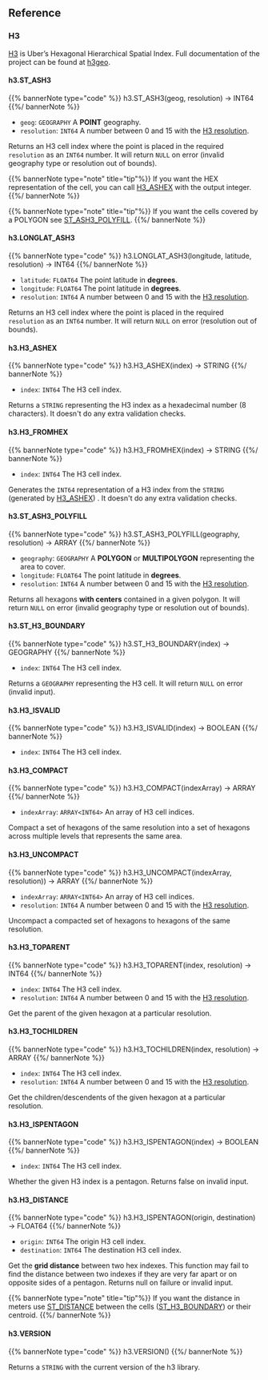 ## Reference

### H3

[H3](https://eng.uber.com/h3/) is Uber’s Hexagonal Hierarchical Spatial Index. Full documentation of the project can be found at [h3geo](https://h3geo.org/docs).

#### h3.ST_ASH3

{{% bannerNote type="code" %}}
h3.ST_ASH3(geog, resolution) -> INT64
{{%/ bannerNote %}}

* `geog`: `GEOGRAPHY` A **POINT** geography.
* `resolution`: `INT64` A number between 0 and 15 with the [H3 resolution](https://h3geo.org/docs/core-library/restable).

Returns an H3 cell index where the point is placed in the required `resolution` as an `INT64` number. It will return `NULL` on error (invalid geography type or resolution out of bounds).

{{% bannerNote type="note" title="tip"%}}
If you want the HEX representation of the cell, you can call [H3_ASHEX](#h3.H3_ASHEX) with the output integer.
{{%/ bannerNote %}}

{{% bannerNote type="note" title="tip"%}}
If you want the cells covered by a POLYGON see [ST_ASH3_POLYFILL](#h3.ST_ASH3_POLYFILL).
{{%/ bannerNote %}}

#### h3.LONGLAT_ASH3

{{% bannerNote type="code" %}}
h3.LONGLAT_ASH3(longitude, latitude, resolution) -> INT64
{{%/ bannerNote %}}

* `latitude`: `FLOAT64` The point latitude in **degrees**.
* `longitude`: `FLOAT64` The point latitude in **degrees**.
* `resolution`: `INT64` A number between 0 and 15 with the [H3 resolution](https://h3geo.org/docs/core-library/restable).

Returns an H3 cell index where the point is placed in the required `resolution` as an `INT64` number. It will return `NULL` on error (resolution out of bounds).

#### h3.H3_ASHEX

{{% bannerNote type="code" %}}
h3.H3_ASHEX(index) -> STRING
{{%/ bannerNote %}}

* `index`: `INT64` The H3 cell index.

Returns a `STRING` representing the H3 index as a hexadecimal number (8 characters). It doesn't do any extra validation checks.

#### h3.H3_FROMHEX

{{% bannerNote type="code" %}}
h3.H3_FROMHEX(index) -> STRING
{{%/ bannerNote %}}

* `index`: `INT64` The H3 cell index.

Generates the `INT64` representation of a H3 index from the `STRING` (generated by [H3_ASHEX](#h3.H3_ASHEX)) . It doesn't do any extra validation checks.


#### h3.ST_ASH3_POLYFILL

{{% bannerNote type="code" %}}
h3.ST_ASH3_POLYFILL(geography, resolution) -> ARRAY<INT64>
{{%/ bannerNote %}}

* `geography`: `GEOGRAPHY` A **POLYGON** or **MULTIPOLYGON** representing the area to cover.
* `longitude`: `FLOAT64` The point latitude in **degrees**.
* `resolution`: `INT64` A number between 0 and 15 with the [H3 resolution](https://h3geo.org/docs/core-library/restable).

Returns all hexagons **with centers** contained in a given polygon. It will return `NULL` on error (invalid geography type or resolution out of bounds).

#### h3.ST_H3_BOUNDARY

{{% bannerNote type="code" %}}
h3.ST_H3_BOUNDARY(index) -> GEOGRAPHY
{{%/ bannerNote %}}

* `index`: `INT64` The H3 cell index.

Returns a `GEOGRAPHY` representing the H3 cell. It will return `NULL` on error (invalid input).

#### h3.H3_ISVALID

{{% bannerNote type="code" %}}
h3.H3_ISVALID(index) -> BOOLEAN
{{%/ bannerNote %}}

* `index`: `INT64` The H3 cell index.

#### h3.H3_COMPACT

{{% bannerNote type="code" %}}
h3.H3_COMPACT(indexArray) -> ARRAY<INT64>
{{%/ bannerNote %}}

* `indexArray`: `ARRAY<INT64>` An array of H3 cell indices.

Compact a set of hexagons of the same resolution into a set of hexagons across multiple levels that represents the same area.

#### h3.H3_UNCOMPACT

{{% bannerNote type="code" %}}
h3.H3_UNCOMPACT(indexArray, resolution)) -> ARRAY<INT64>
{{%/ bannerNote %}}

* `indexArray`: `ARRAY<INT64>` An array of H3 cell indices.
* `resolution`: `INT64` A number between 0 and 15 with the [H3 resolution](https://h3geo.org/docs/core-library/restable).

Uncompact a compacted set of hexagons to hexagons of the same resolution.

#### h3.H3_TOPARENT

{{% bannerNote type="code" %}}
h3.H3_TOPARENT(index, resolution) -> INT64
{{%/ bannerNote %}}

* `index`: `INT64` The H3 cell index.
* `resolution`: `INT64` A number between 0 and 15 with the [H3 resolution](https://h3geo.org/docs/core-library/restable).

Get the parent of the given hexagon at a particular resolution.

#### h3.H3_TOCHILDREN

{{% bannerNote type="code" %}}
h3.H3_TOCHILDREN(index, resolution) -> ARRAY<INT64>
{{%/ bannerNote %}}

* `index`: `INT64` The H3 cell index.
* `resolution`: `INT64` A number between 0 and 15 with the [H3 resolution](https://h3geo.org/docs/core-library/restable).

Get the children/descendents of the given hexagon at a particular resolution.

#### h3.H3_ISPENTAGON

{{% bannerNote type="code" %}}
h3.H3_ISPENTAGON(index) -> BOOLEAN
{{%/ bannerNote %}}

* `index`: `INT64` The H3 cell index.

Whether the given H3 index is a pentagon. Returns false on invalid input.

#### h3.H3_DISTANCE

{{% bannerNote type="code" %}}
h3.H3_ISPENTAGON(origin, destination) -> FLOAT64
{{%/ bannerNote %}}

* `origin`: `INT64` The origin H3 cell index.
* `destination`: `INT64` The destination H3 cell index.

Get the **grid distance** between two hex indexes. This function may fail to find the distance between two indexes if they are very far apart or on opposite sides of a pentagon.
Returns null on failure or invalid input.

{{% bannerNote type="note" title="tip"%}}
If you want the distance in meters use [ST_DISTANCE](https://cloud.google.com/bigquery/docs/reference/standard-sql/geography_functions#st_distance) between the cells ([ST_H3_BOUNDARY](#h3.h3.ST_H3_BOUNDARY)) or their centroid.
{{%/ bannerNote %}}


#### h3.VERSION

{{% bannerNote type="code" %}}
h3.VERSION()
{{%/ bannerNote %}}

Returns a `STRING` with the current version of the h3 library.
